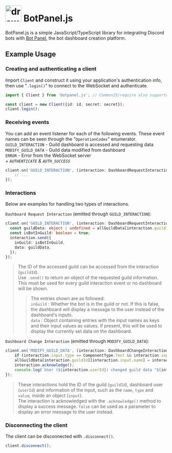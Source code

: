 # <img src="https://i.imgur.com/1m98dIL.png](https://github.com/TCMine/bpw/assets/32180878/d50fa297-8194-443c-b1ff-8b76618d097c" alt="drawing" width="50"/> BotPanel.js

BotPanel.js is a simple JavaScript/TypeScript library for integrating Discord bots with [Bot Panel](https://botpanel.xyz), the bot dashboard creation platform.

## Example Usage

### Creating and authenticating a client
Import `Client` and construct it using your application's authentication info, then use "`.login()`" to connect to the WebSocket and authenticate.

```ts
import { Client } from 'botpanel.js'; // CommonJS/require also supported

const client = new Client({id: id, secret: secret});
client.login();
```

### Receiving events
You can add an event listener for each of the following events. These event names can be seen through the "`OperationCodes`" enumerator.<br>
`GUILD_INTERACTION` - Guild dashboard is accessed and requesting data<br>
`MODIFY_GUILD_DATA` - Guild data modified from dashboard<br>
`ERROR` - Error from the WebSocket server<br>
*+ `AUTHENTICATE` & `AUTH_SUCCESS`*

```ts
client.on('GUILD_INTERACTION', (interaction: DashboardRequestInteraction) => {
    // ...
});
```

### Interactions
Below are examples for handling two types of interactions.

`Dashboard Request Interaction` (emitted through `GUILD_INTERACTION`):
```ts
client.on('GUILD_INTERACTION', (interaction: DashboardRequestInteraction) => {
  const guildData: object | undefined = allGuildData[interaction.guildId];
  const isBotInGuild: boolean = true;
  interaction.send({
    inGuild: isBotInGuild,
    data: guildData,
  });
});
```
> The ID of the accessed guild can be accessed from the interaction (`guildId`).<br>
> Use `.send()` to return an object of the requested guild information. This must be used for every guild interaction event or no dashboard will be shown.<br>
>> The entries shown are as followed:<br>
>> `inGuild` : Whether the bot is in the guild or not. If this is false, the dashboard will display a message to the user instead of the dashboard's inputs.<br>
>> `data` : Object containing entries with the input names as keys and their input values as values. If present, this will be used to display the currently set data on the dashboard.

`Dashboard Change Interaction` (emitted through `MODIFY_GUILD_DATA`):
```ts
client.on('MODIFY_GUILD_DATA', (interaction: DashboardChangeInteraction) => {
    if (interaction.input.type == ComponentType.Text && interaction.input.value.length < 6) return interaction.acknowledge(false);
    allGuildData[interaction.guildId][interaction.input.name] = interaction.input.value;
    interaction.acknowledge();
    console.log(`User (${interaction.userId}) changed guild data "${interaction.input.name}"!`);
});
```
> These interactions hold the ID of the guild (`guildId`), dashboard user (`userId`) and information of the input, such as the `name`, `type` and `value`, inside an object (`input`).<br>
>  The interaction is acknowledged with the `.acknowledge()` method to display a success message. `false` can be used as a parameter to display an error message to the user instead.

### Disconnecting the client
The client can be disconnected with `.disconnect()`.

```ts
client.disconnect();
```

